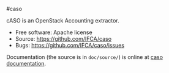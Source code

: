 #caso

cASO is an OpenStack Accounting extractor.

* Free software: Apache license
* Source: https://github.com/IFCA/caso
* Bugs: https://github.com/IFCA/caso/issues

Documentation (the source is in ``doc/source/``) is online at
[caso documentation](https://caso.readthedocs.org/en/latest/).
